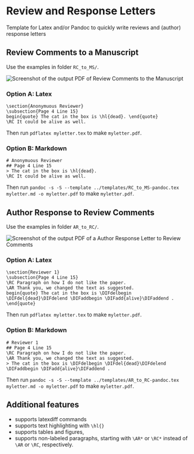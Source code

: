 # Review and Response Letters
Template for Latex and/or Pandoc to quickly write reviews and (author) response letters 

## Review Comments to a Manuscript

Use the examples in folder `RC_to_MS/`.

<img alt="Screenshot of the output PDF of Review Comments to the Manuscript" src="https://github.com/mmmlab/review_response_letter/fig/screenshot-RC_to_MS.png " style="max-width: 100%" />

### Option A: Latex

```  
\section{Anonymuous Reviewer}
\subsection{Page 4 Line 15}
begin{quote} The cat in the box is \hl{dead}. \end{quote}
\RC It could be alive as well.
```

Then run `pdflatex myletter.tex` to make `myletter.pdf`.


### Option B: Markdown

```
# Anonymuous Reviewer
## Page 4 Line 15
> The cat in the box is \hl{dead}.
\RC It could be alive as well.
```

Then run `pandoc -s -S --template ../templates/RC_to_MS-pandoc.tex myletter.md -o myletter.pdf` to make `myletter.pdf`.



## Author Response to Review Comments

Use the examples in folder `AR_to_RC/`.

<img alt="Screenshot of the output PDF of a Author Response Letter to Review Comments" src="https://github.com/mmmlab/review_response_letter/fig/screenshot-AR_to_RC.png" style="max-width: 100%" />

### Option A: Latex

```  
\section{Reviewer 1}
\subsection{Page 4 Line 15}
\RC Paragraph on how I do not like the paper.
\AR Thank you, we changed the text as suggested.
begin{quote} The cat in the box is \DIFdelbegin \DIFdel{dead}\DIFdelend \DIFaddbegin \DIFadd{alive}\DIFaddend . \end{quote}
```

Then run `pdflatex myletter.tex` to make `myletter.pdf`.


### Option B: Markdown

```
# Reviewer 1
## Page 4 Line 15
\RC Paragraph on how I do not like the paper.
\AR Thank you, we changed the text as suggested.
> The cat in the box is \DIFdelbegin \DIFdel{dead}\DIFdelend \DIFaddbegin \DIFadd{alive}\DIFaddend .
```

Then run `pandoc -s -S --template ../templates/AR_to_RC-pandoc.tex myletter.md -o myletter.pdf` to make `myletter.pdf`.

## Additional features

- supports latexdiff commands
- supports text highlighting with `\hl{}`
- supports tables and figures,
- supports non-labeled paragraphs, starting with `\AR*` or `\RC*` instead of `\AR` or `\RC`, respectively.

